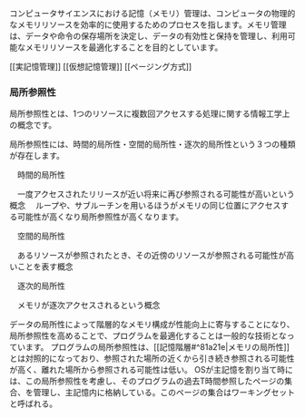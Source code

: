 コンピュータサイエンスにおける記憶（メモリ）管理は、コンピュータの物理的なメモリリソースを効率的に使用するためのプロセスを指します。メモリ管理は、データや命令の保存場所を決定し、データの有効性と保持を管理し、利用可能なメモリリソースを最適化することを目的としています。

[[実記憶管理]]
[[仮想記憶管理]]
[[ページング方式]]

### 局所参照性
局所参照性とは、1つのリソースに複数回アクセスする処理に関する情報工学上の概念です。  
  
局所参照性には、時間的局所性・空間的局所性・逐次的局所性という３つの種類が存在します。

　時間的局所性

　一度アクセスされたリリースが近い将来に再び参照される可能性が高いという概念
　ループや、サブルーチンを用いるほうがメモリの同じ位置にアクセスする可能性が高くなり局所参照性が高くなります。

　空間的局所性

　あるリソースが参照されたとき、その近傍のリソースが参照される可能性が高いことを表す概念

　逐次的局所性

　メモリが逐次アクセスされるという概念

データの局所性によって階層的なメモリ構成が性能向上に寄与することになり、局所参照性を高めることで、プログラムを最適化することは一般的な技術となっています。
プログラムの局所参照性は、[[記憶階層#^81a21e|メモリの局所性]]とは対照的になっており、参照された場所の近くから引き続き参照される可能性が高く、離れた場所から参照される可能性は低い。
OSが主記憶を割り当て時には、この局所参照性を考慮し、そのプログラムの過去T時間参照したページの集合、を管理し、主記憶内に格納している。このページの集合はワーキングセットと呼ばれる。
